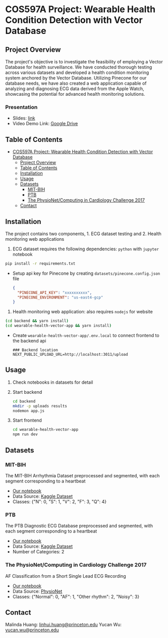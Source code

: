 # COS597A Project: Wearable Health Condition Detection with Vector Database

## Project Overview

The project's objective is to investigate the feasibility of employing a Vector Database for health surveillance. We have conducted thorough testing across various datasets and developed a health condition monitoring system anchored by the Vector Database. Utilizing Pinecone for our database needs, we have also created a web application capable of analyzing and diagnosing ECG data derived from the Apple Watch, showcasing the potential for advanced health monitoring solutions.

### Presentation

- Slides: [link](./COS597A_Project_Final.pdf)
- Video Demo Link: [Google Drive](https://drive.google.com/file/d/1_WHb4aabwujUbzh40ARQyKZ5RU7dtKKe/view?usp=drive_link)

## Table of Contents

- [COS597A Project: Wearable Health Condition Detection with Vector Database](#cos597a-project-wearable-health-condition-detection-with-vector-database)
  - [Project Overview](#project-overview)
  - [Table of Contents](#table-of-contents)
  - [Installation](#installation)
  - [Usage](#usage)
  - [Datasets](#datasets)
    - [MIT-BIH](#mit-bih)
    - [PTB](#ptb)
    - [The PhysioNet/Computing in Cardiology Challenge 2017](#the-physionetcomputing-in-cardiology-challenge-2017)
  - [Contact](#contact)

## Installation

The project contains two components, 1. ECG dataset testing and 2. Health monitoring web applications

1. ECG dataset requires the following dependencies: `python` with `jupyter` notebook

```bash
pip install -r requirements.txt
```

- Setup api key for Pinecone by creating `datasets/pinecone.config.json` file

  ```json
  {
    "PINECONE_API_KEY": "xxxxxxxxxx",
    "PINECONE_ENVIRONMENT": "us-east4-gcp"
  }
  ```

1. Health monitoring web application: also requires `nodejs` for website

```bash
(cd backend && yarn install)
(cd wearable-health-vector-app && yarn install)
```

- Create `wearable-health-vector-app/.env.local` to connect frontend to the backend api

  ```log
  ### Backend location
  NEXT_PUBLIC_UPLOAD_URL=http://localhost:3011/upload
  ```

## Usage

1. Check notebooks in datasets for detail

2. Start backend

   ```bash
   cd backend
   mkdir -p uploads results
   nodemon app.js
   ```

3. Start frontend

    ```bash
    cd wearable-health-vector-app
    npm run dev
    ```

## Datasets

### MIT-BIH

The MIT-BIH Arrhythmia Dataset preprocessed and segmented, with each segment corresponding to a heartbeat

- [Our notebook](./datasets/MIT-BIH.ipynb)
- Data Source: [Kaggle Dataset](https://www.kaggle.com/datasets/shayanfazeli/heartbeat/data)
- Classes: {"N": 0, "S": 1, "V": 2, "F": 3, "Q": 4}

### PTB

The PTB Diagnostic ECG Database preprocessed and segmented, with each segment corresponding to a heartbeat

- [Our notebook](./datasets/PTB.ipynb)
- Data Source: [Kaggle Dataset](https://www.kaggle.com/datasets/shayanfazeli/heartbeat/data)
- Number of Categories: 2

### The PhysioNet/Computing in Cardiology Challenge 2017

AF Classification from a Short Single Lead ECG Recording

- [Our notebook](./datasets/af-challenge2017.ipynb)
- Data Source: [PhysioNet](https://physionet.org/content/challenge-2017/1.0.0/)
- Classes: {"Normal": 0, "AF": 1, "Other rhythm": 2, "Noisy": 3}

## Contact

Malinda Huang: <linhui.huang@princeton.edu>
Yucan Wu: <yucan.wu@princeton.edu>

